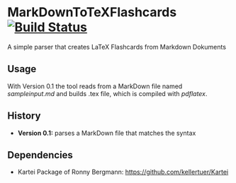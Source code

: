 MarkDownToTeXFlashcards [![Build Status](https://travis-ci.org/magnucki/MarkDownToTeXFlashcards.svg)](https://travis-ci.org/magnucki/MarkDownToTeXFlashcards)
=======================

A simple parser that creates LaTeX Flashcards from Markdown Dokuments


## Usage

With Version 0.1 the tool reads from a MarkDown file named _sampleinput.md_ and builds .tex file, which is compiled with _pdflatex_.


## History

* **Version 0.1:** parses a MarkDown file that matches the syntax

## Dependencies

* Kartei Package of Ronny Bergmann: https://github.com/kellertuer/Kartei
